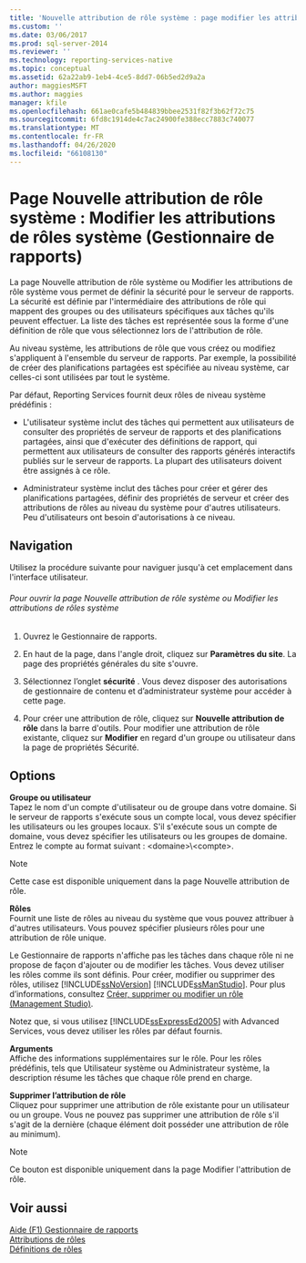 ```yaml
---
title: 'Nouvelle attribution de rôle système : page modifier les attributions de rôles système (Gestionnaire de rapports) | Microsoft Docs'
ms.custom: ''
ms.date: 03/06/2017
ms.prod: sql-server-2014
ms.reviewer: ''
ms.technology: reporting-services-native
ms.topic: conceptual
ms.assetid: 62a22ab9-1eb4-4ce5-8dd7-06b5ed2d9a2a
author: maggiesMSFT
ms.author: maggies
manager: kfile
ms.openlocfilehash: 661ae0cafe5b484839bbee2531f82f3b62f72c75
ms.sourcegitcommit: 6fd8c1914de4c7ac24900fe388ecc7883c740077
ms.translationtype: MT
ms.contentlocale: fr-FR
ms.lasthandoff: 04/26/2020
ms.locfileid: "66108130"
---
```

# <a name="new-system-role-assignments-edit-system-role-assignments-page-report-manager"></a>Page Nouvelle attribution de rôle système : Modifier les attributions de rôles système (Gestionnaire de rapports)
  La page Nouvelle attribution de rôle système ou Modifier les attributions de rôle système vous permet de définir la sécurité pour le serveur de rapports. La sécurité est définie par l'intermédiaire des attributions de rôle qui mappent des groupes ou des utilisateurs spécifiques aux tâches qu'ils peuvent effectuer. La liste des tâches est représentée sous la forme d'une définition de rôle que vous sélectionnez lors de l'attribution de rôle.  
  
 Au niveau système, les attributions de rôle que vous créez ou modifiez s'appliquent à l'ensemble du serveur de rapports. Par exemple, la possibilité de créer des planifications partagées est spécifiée au niveau système, car celles-ci sont utilisées par tout le système.  
  
 Par défaut, Reporting Services fournit deux rôles de niveau système prédéfinis :  
  
-   L'utilisateur système inclut des tâches qui permettent aux utilisateurs de consulter des propriétés de serveur de rapports et des planifications partagées, ainsi que d'exécuter des définitions de rapport, qui permettent aux utilisateurs de consulter des rapports générés interactifs publiés sur le serveur de rapports. La plupart des utilisateurs doivent être assignés à ce rôle.  
  
-   Administrateur système inclut des tâches pour créer et gérer des planifications partagées, définir des propriétés de serveur et créer des attributions de rôles au niveau du système pour d'autres utilisateurs. Peu d'utilisateurs ont besoin d'autorisations à ce niveau.  
  
## <a name="navigation"></a>Navigation  
 Utilisez la procédure suivante pour naviguer jusqu'à cet emplacement dans l'interface utilisateur.  
  
###### <a name="to-open-the-new-system-role-assignments-or-edit-system-role-assignments-page"></a>Pour ouvrir la page Nouvelle attribution de rôle système ou Modifier les attributions de rôles système  
  
1.  Ouvrez le Gestionnaire de rapports.  
  
2.  En haut de la page, dans l'angle droit, cliquez sur **Paramètres du site**. La page des propriétés générales du site s'ouvre.  
  
3.  Sélectionnez l’onglet **sécurité** . Vous devez disposer des autorisations de gestionnaire de contenu et d’administrateur système pour accéder à cette page.  
  
4.  Pour créer une attribution de rôle, cliquez sur **Nouvelle attribution de rôle** dans la barre d'outils. Pour modifier une attribution de rôle existante, cliquez sur **Modifier** en regard d'un groupe ou utilisateur dans la page de propriétés Sécurité.  
  
## <a name="options"></a>Options  
 **Groupe ou utilisateur**  
 Tapez le nom d'un compte d'utilisateur ou de groupe dans votre domaine. Si le serveur de rapports s'exécute sous un compte local, vous devez spécifier les utilisateurs ou les groupes locaux. S'il s'exécute sous un compte de domaine, vous devez spécifier les utilisateurs ou les groupes de domaine. Entrez le compte au format suivant : \<domaine>\\<compte\>.  
  
> [!NOTE]  
>  Cette case est disponible uniquement dans la page Nouvelle attribution de rôle.  
  
 **Rôles**  
 Fournit une liste de rôles au niveau du système que vous pouvez attribuer à d'autres utilisateurs. Vous pouvez spécifier plusieurs rôles pour une attribution de rôle unique.  
  
 Le Gestionnaire de rapports n'affiche pas les tâches dans chaque rôle ni ne propose de façon d'ajouter ou de modifier les tâches. Vous devez utiliser les rôles comme ils sont définis. Pour créer, modifier ou supprimer des rôles, utilisez [!INCLUDE[ssNoVersion](../includes/ssnoversion-md.md)] [!INCLUDE[ssManStudio](../includes/ssmanstudio-md.md)]. Pour plus d’informations, consultez [Créer, supprimer ou modifier un rôle &#40;Management Studio&#41;](security/role-definitions-create-delete-or-modify.md).  
  
 Notez que, si vous utilisez [!INCLUDE[ssExpressEd2005](../includes/ssexpressed2005-md.md)] with Advanced Services, vous devez utiliser les rôles par défaut fournis.  
  
 **Arguments**  
 Affiche des informations supplémentaires sur le rôle. Pour les rôles prédéfinis, tels que Utilisateur système ou Administrateur système, la description résume les tâches que chaque rôle prend en charge.  
  
 **Supprimer l’attribution de rôle**  
 Cliquez pour supprimer une attribution de rôle existante pour un utilisateur ou un groupe. Vous ne pouvez pas supprimer une attribution de rôle s'il s'agit de la dernière (chaque élément doit posséder une attribution de rôle au minimum).  
  
> [!NOTE]  
>  Ce bouton est disponible uniquement dans la page Modifier l'attribution de rôle.  
  
## <a name="see-also"></a>Voir aussi  
 [Aide (F1) Gestionnaire de rapports](../../2014/reporting-services/report-manager-f1-help.md)   
 [Attributions de rôles](security/role-assignments.md)   
 [Définitions de rôles](security/role-definitions.md)  
  
  
